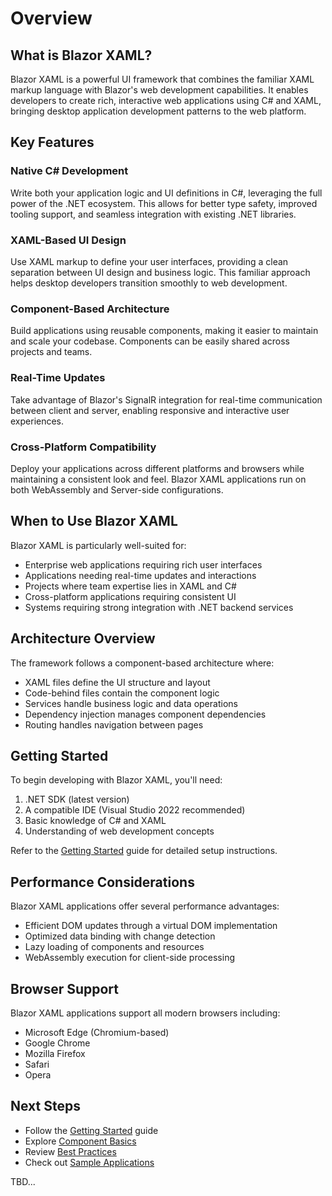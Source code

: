 # Overview

## What is Blazor XAML?

Blazor XAML is a powerful UI framework that combines the familiar XAML markup language with Blazor's web development capabilities. It enables developers to create rich, interactive web applications using C# and XAML, bringing desktop application development patterns to the web platform.

## Key Features

### Native C# Development
Write both your application logic and UI definitions in C#, leveraging the full power of the .NET ecosystem. This allows for better type safety, improved tooling support, and seamless integration with existing .NET libraries.

### XAML-Based UI Design
Use XAML markup to define your user interfaces, providing a clean separation between UI design and business logic. This familiar approach helps desktop developers transition smoothly to web development.

### Component-Based Architecture
Build applications using reusable components, making it easier to maintain and scale your codebase. Components can be easily shared across projects and teams.

### Real-Time Updates
Take advantage of Blazor's SignalR integration for real-time communication between client and server, enabling responsive and interactive user experiences.

### Cross-Platform Compatibility
Deploy your applications across different platforms and browsers while maintaining a consistent look and feel. Blazor XAML applications run on both WebAssembly and Server-side configurations.

## When to Use Blazor XAML

Blazor XAML is particularly well-suited for:

- Enterprise web applications requiring rich user interfaces
- Applications needing real-time updates and interactions
- Projects where team expertise lies in XAML and C#
- Cross-platform applications requiring consistent UI
- Systems requiring strong integration with .NET backend services

## Architecture Overview

The framework follows a component-based architecture where:

- XAML files define the UI structure and layout
- Code-behind files contain the component logic
- Services handle business logic and data operations
- Dependency injection manages component dependencies
- Routing handles navigation between pages

## Getting Started

To begin developing with Blazor XAML, you'll need:

1. .NET SDK (latest version)
2. A compatible IDE (Visual Studio 2022 recommended)
3. Basic knowledge of C# and XAML
4. Understanding of web development concepts

Refer to the [Getting Started](./getting-started.md) guide for detailed setup instructions.

## Performance Considerations

Blazor XAML applications offer several performance advantages:

- Efficient DOM updates through a virtual DOM implementation
- Optimized data binding with change detection
- Lazy loading of components and resources
- WebAssembly execution for client-side processing

## Browser Support

Blazor XAML applications support all modern browsers including:

- Microsoft Edge (Chromium-based)
- Google Chrome
- Mozilla Firefox
- Safari
- Opera

## Next Steps

- Follow the [Getting Started](./getting-started.md) guide
- Explore [Component Basics](./components/basics.md)
- Review [Best Practices](./best-practices.md)
- Check out [Sample Applications](./samples/index.md)

TBD...